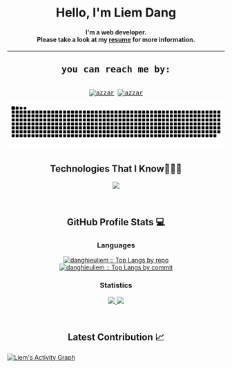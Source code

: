 <!DOCTYPE html>
<html lang="en">
<head>
  <meta charset="UTF-8">
  <meta name="viewport" content="width=device-width, initial-scale=1.0">
<!--   <title>Azzar - Freelance Developer</title> -->
</head>
<body>

<div align="center">
  <span>
    <h1>Hello, I'm Liem Dang</h1>
    <h4>I'm a web developer. <br> Please take a look at my <a href="./access/access/Dang Hieu Liem front-end.pdf" target="_blank">resume</a> for more information.</h4>
  </span>
</div>

<hr>

<div>
  <samp>
    <h2 align="center">you can reach me by:</h2>
    <p align="center">
      <br/>
      <a href="https://www.linkedin.com/in/danghieuliem/" target="blank"><img align="center"
         src="https://img.shields.io/badge/linkedin-%231DA1F2.svg?style=for-the-badge&logo=linkedin&logoColor=white"
         alt="azzar" height="30"/></a>
      <a href="mailto:hieuliem33@gmail.com" target="blank"><img align="center"
         src="https://img.shields.io/badge/gmail-EA4335.svg?style=for-the-badge&logo=gmail&logoColor=white"
         alt="azzar" height="30"/></a>
    </p>
  </samp>
</div>

<div align="center">
    <img src="https://raw.githubusercontent.com/danghieuliem/danghieuliem/output/github-contribution-grid-snake-dark.svg" alt="snake">
</div>

<div align="center">
    <h2>Technologies That I Know👨🏻‍💻</h2>
</div>
<p align="center">
  <a href="https://skillicons.dev">
    <img src="https://skillicons.dev/icons?i=ts,js,html,css,git,mongodb,postman,redux,bootstrap,scss,jest,github,nextjs,express,linux,mysql,nodejs,tailwind,vscode,mui,nest,vue,ubuntu,react,figma,aws,graphql&perline=9" />
  </a>
</p>

<br>

<div align="center">
  <h2>GitHub Profile Stats 💻</h2>
    <span width='49.5%'>
      <summary><h3>Languages</h3></summary>
      <p>
        <a href="https://github.com/danghieuliem/">
          <img width="45%" src="https://github-profile-summary-cards.vercel.app/api/cards/repos-per-language?username=danghieuliem&theme=gruvbox&layout=compact&hide_border=true" alt="danghieuliem :: Top Langs by repo">
          <img width="45%" src="https://github-profile-summary-cards.vercel.app/api/cards/most-commit-language?username=danghieuliem&theme=gruvbox&layout=compact&hide_border=true" alt="danghieuliem :: Top Langs by commit">
        </a>
      </p>
    </span>
    <span width="49.5%"><summary><h3>Statistics</h3></summary>
    <p>
      <a href="https://github.com/danghieuliem/">
        <img width="49.5%" src="https://github-readme-stats.vercel.app/api?username=danghieuliem&show_icons=true&theme=gruvbox&hide_border=true">
        <img width="49.5%" src="https://github-readme-streak-stats.herokuapp.com/?user=danghieuliem&theme=gruvbox&hide_border=true">
      </a>
    </p></span>
</div>

<br>
<h2 align="center">Latest Contribution 📈</h2>
<a href="https://github.com/danghieuliem">
  <img alt="Liem's Activity Graph" src="https://github-readme-activity-graph.vercel.app/graph?username=danghieuliem&theme=github-compact&hide_border=true">
</a>
<br>


</body>
</html>
